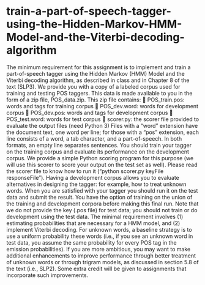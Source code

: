 # train-a-part-of-speech-tagger-using-the-Hidden-Markov-HMM-Model-and-the-Viterbi-decoding-algorithm

The minimum requirement for this assignment is to implement and train a part-of-speech tagger using the Hidden Markov (HMM) Model and the Viterbi decoding algorithm, as described in class and in Chapter 8 of the text (SLP3).
We provide you with a copy of a labeled corpus used for training and testing POS taggers. This data is made available to you in the form of a zip file, POS_data.zip. This zip file contains:
 POS_train.pos: words and tags for training corpus
 POS_dev.word: words for development corpus
 POS_dev.pos: words and tags for development corpus
 POS_test.word: words for test corpus
 scorer.py: the scorer file provided to evaluate the output files (need Python 3)
Files with a “word” extension have the document text, one word per line; for those with a “pos” extension, each line consists of a word, a tab character, and a part-of-speech. In both formats, an empty line separates sentences.
You should train your tagger on the training corpus and evaluate its performance on the development corpus. We provide a simple Python scoring program for this purpose (we will use this scorer to score your output on the test set as well). Please read the scorer file to know how to run it (“python scorer.py keyFile responseFile”). Having a development corpus allows you to evaluate alternatives in designing the tagger: for example, how to treat unknown words. When you are satisfied with your tagger you should run it on the test data and submit the result. You have the option of training on the union of the training and development corpora before making this final run. Note that we do not provide the key (.pos file) for test data; you should not train or do development using the test data.
The minimal requirement involves (1) estimating probabilities that are necessary for a HMM model, and (2) implement Viterbi decoding. For unknown words, a baseline strategy is to use a uniform probability these words (i.e., if you see an unknown word in test data, you assume the same probability for every POS tag in the emission probabilities). If you are more ambitious, you may want to make additional enhancements to improve performance through better treatment of unknown words or through trigram models, as discussed in section 5.8 of the text (i.e., SLP2). Some extra credit will be given to assignments that incorporate such improvements.
